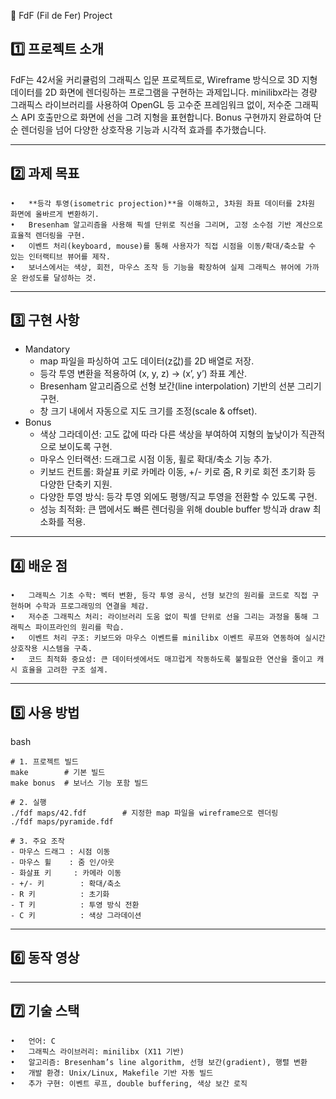 🌄 FdF (Fil de Fer) Project

## 1️⃣ 프로젝트 소개

FdF는 42서울 커리큘럼의 그래픽스 입문 프로젝트로, Wireframe 방식으로 3D 지형 데이터를 2D 화면에 렌더링하는 프로그램을 구현하는 과제입니다. minilibx라는 경량 그래픽스 라이브러리를 사용하여 OpenGL 등 고수준 프레임워크 없이, 저수준 그래픽스 API 호출만으로 화면에 선을 그려 지형을 표현합니다. Bonus 구현까지 완료하여 단순 렌더링을 넘어 다양한 상호작용 기능과 시각적 효과를 추가했습니다.

---

## 2️⃣ 과제 목표
	•	**등각 투영(isometric projection)**을 이해하고, 3차원 좌표 데이터를 2차원 화면에 올바르게 변환하기.
	•	Bresenham 알고리즘을 사용해 픽셀 단위로 직선을 그리며, 고정 소수점 기반 계산으로 효율적 렌더링을 구현.
	•	이벤트 처리(keyboard, mouse)를 통해 사용자가 직접 시점을 이동/확대/축소할 수 있는 인터랙티브 뷰어를 제작.
	•	보너스에서는 색상, 회전, 마우스 조작 등 기능을 확장하여 실제 그래픽스 뷰어에 가까운 완성도를 달성하는 것.

---

## 3️⃣ 구현 사항
* Mandatory
  - map 파일을 파싱하여 고도 데이터(z값)를 2D 배열로 저장.
  - 등각 투영 변환을 적용하여 (x, y, z) → (x’, y’) 좌표 계산.
  - Bresenham 알고리즘으로 선형 보간(line interpolation) 기반의 선분 그리기 구현.
  - 창 크기 내에서 자동으로 지도 크기를 조정(scale & offset).
* Bonus
  - 색상 그라데이션: 고도 값에 따라 다른 색상을 부여하여 지형의 높낮이가 직관적으로 보이도록 구현.
  - 마우스 인터랙션: 드래그로 시점 이동, 휠로 확대/축소 기능 추가.
  - 키보드 컨트롤: 화살표 키로 카메라 이동, +/- 키로 줌, R 키로 회전 초기화 등 다양한 단축키 지원.
  - 다양한 투영 방식: 등각 투영 외에도 평행/직교 투영을 전환할 수 있도록 구현.
  - 성능 최적화: 큰 맵에서도 빠른 렌더링을 위해 double buffer 방식과 draw 최소화를 적용.

---

## 4️⃣ 배운 점
	•	그래픽스 기초 수학: 벡터 변환, 등각 투영 공식, 선형 보간의 원리를 코드로 직접 구현하며 수학과 프로그래밍의 연결을 체감.
	•	저수준 그래픽스 처리: 라이브러리 도움 없이 픽셀 단위로 선을 그리는 과정을 통해 그래픽스 파이프라인의 원리를 학습.
	•	이벤트 처리 구조: 키보드와 마우스 이벤트를 minilibx 이벤트 루프와 연동하여 실시간 상호작용 시스템을 구축.
	•	코드 최적화 중요성: 큰 데이터셋에서도 매끄럽게 작동하도록 불필요한 연산을 줄이고 캐시 효율을 고려한 구조 설계.

---

## 5️⃣ 사용 방법
bash
```
# 1. 프로젝트 빌드
make        # 기본 빌드
make bonus  # 보너스 기능 포함 빌드

# 2. 실행
./fdf maps/42.fdf        # 지정한 map 파일을 wireframe으로 렌더링
./fdf maps/pyramide.fdf

# 3. 주요 조작
- 마우스 드래그 : 시점 이동
- 마우스 휠    : 줌 인/아웃
- 화살표 키     : 카메라 이동
- +/- 키        : 확대/축소
- R 키          : 초기화
- T 키          : 투영 방식 전환
- C 키          : 색상 그라데이션
```

---

## 6️⃣ 동작 영상

---

## 7️⃣ 기술 스택
	•	언어: C
	•	그래픽스 라이브러리: minilibx (X11 기반)
	•	알고리즘: Bresenham’s line algorithm, 선형 보간(gradient), 행렬 변환
	•	개발 환경: Unix/Linux, Makefile 기반 자동 빌드
	•	추가 구현: 이벤트 루프, double buffering, 색상 보간 로직
